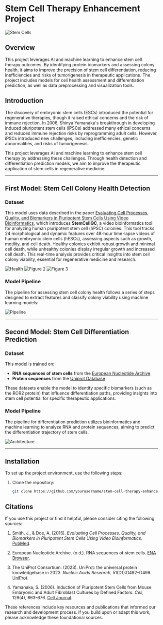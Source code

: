 # Stem Cell Therapy Enhancement Project

![Stem Cells](https://bioinformant.com/wp-content/uploads/2017/08/What-are-stem-cells-definition-FEATURE-.jpg)

## Overview
This project leverages AI and machine learning to enhance stem cell therapy outcomes. By identifying protein biomarkers and assessing colony health, it aims to improve the precision of stem cell differentiation, reducing inefficiencies and risks of tumorigenesis in therapeutic applications. The project includes models for cell health assessment and differentiation prediction, as well as data preprocessing and visualization tools.



## Introduction
The discovery of embryonic stem cells (ESCs) introduced the potential for regenerative therapies, though it raised ethical concerns and the risk of immune rejection. In 2006, Shinya Yamanaka's breakthrough in developing induced pluripotent stem cells (iPSCs) addressed many ethical concerns and reduced immune rejection risks by reprogramming adult cells. However, iPSCs introduced new challenges, including inefficiencies, genetic abnormalities, and risks of tumorigenesis.

This project leverages AI and machine learning to enhance stem cell therapy by addressing these challenges. Through health detection and differentiation prediction models, we aim to improve the therapeutic application of stem cells in regenerative medicine.

---

## First Model: Stem Cell Colony Health Detection

### Dataset
This model uses data described in the paper [Evaluating Cell Processes, Quality, and Biomarkers in Pluripotent Stem Cells Using Video Bioinformatics](https://pubmed.ncbi.nlm.nih.gov/26848582/), which introduces **StemCellQC**, a video bioinformatics tool for analyzing human pluripotent stem cell (hPSC) colonies. This tool tracks 24 morphological and dynamic features over 48-hour time-lapse videos of human embryonic stem cells (hESCs), assessing aspects such as growth, motility, and cell death. Healthy colonies exhibit robust growth and minimal cell death, while unhealthy colonies display irregular growth and increased cell death. This real-time analysis provides critical insights into stem cell colony viability, essential for regenerative medicine and research.

![Health](https://github.com/user-attachments/assets/9f72b6af-988b-4e95-b41f-c6bd5a43be76)
![Figure 2](https://github.com/user-attachments/assets/dfee8afc-152a-438f-909c-dae6a100e28a)
![Figure 3](https://github.com/user-attachments/assets/be6c63a8-f391-42db-8baa-94f3edeb2d1c)

### Model Pipeline
The pipeline for assessing stem cell colony health follows a series of steps designed to extract features and classify colony viability using machine learning models:

![Pipeline](https://github.com/user-attachments/assets/aaaa65bd-f173-4028-8c1a-68456111f564)

---

## Second Model: Stem Cell Differentiation Prediction

### Dataset
This model is trained on:
- **RNA sequences of stem cells** from the [European Nucleotide Archive](https://www.ebi.ac.uk/ena/browser/view/ERR914288)
- **Protein sequences** from the [Uniprot Database](https://www.uniprot.org/)

These datasets enable the model to identify specific biomarkers (such as the ROR2 protein) that influence differentiation paths, providing insights into stem cell potential for specific therapeutic applications.

### Model Pipeline
The pipeline for differentiation prediction utilizes bioinformatics and machine learning to analyze RNA and protein sequences, aiming to predict the differentiation trajectory of stem cells.

![Architecture](https://github.com/user-attachments/assets/eedfd982-b479-49f0-b446-7b25fe95f125)

---

## Installation
To set up the project environment, use the following steps:
1. Clone the repository:
   ```bash
   git clone https://github.com/yourusername/stem-cell-therapy-enhancement.git
## Citations
If you use this project or find it helpful, please consider citing the following sources:

1. Smith, J., & Doe, A. (2016). *Evaluating Cell Processes, Quality, and Biomarkers in Pluripotent Stem Cells Using Video Bioinformatics*. [PubMed](https://pubmed.ncbi.nlm.nih.gov/26848582/).

2. European Nucleotide Archive. (n.d.). RNA sequences of stem cells. [ENA Browser](https://www.ebi.ac.uk/ena/browser/view/ERR914288).

3. The UniProt Consortium. (2023). UniProt: the universal protein knowledgebase in 2023. *Nucleic Acids Research*, 51(D1):D492–D498. [UniProt](https://www.uniprot.org/).

4. Yamanaka, S. (2006). Induction of Pluripotent Stem Cells from Mouse Embryonic and Adult Fibroblast Cultures by Defined Factors. *Cell*, 126(4), 663-676. [Cell Journal](https://doi.org/10.1016/j.cell.2006.07.024).

These references include key resources and publications that informed our research and development process. If you build upon or adapt this work, please acknowledge these foundational sources.

